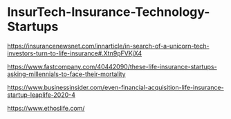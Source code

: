 # InsurTech-Insurance-Technology-Startups

https://insurancenewsnet.com/innarticle/in-search-of-a-unicorn-tech-investors-turn-to-life-insurance#.Xtn9pFVKjX4

https://www.fastcompany.com/40442090/these-life-insurance-startups-asking-millennials-to-face-their-mortality

https://www.businessinsider.com/even-financial-acquisition-life-insurance-startup-leaplife-2020-4

https://www.ethoslife.com/
